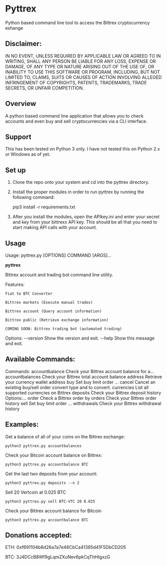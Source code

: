 # Pyttrex
Python based command line tool to access the Bittrex cryptocurrency exhange

## Disclaimer:
IN NO EVENT, UNLESS REQUIRED BY APPLICABLE LAW OR AGREED TO IN WRITING, SHALL ANY PERSON BE LIABLE FOR ANY LOSS, EXPENSE OR DAMAGE, OF ANY TYPE OR NATURE ARISING OUT OF THE USE OF, OR INABILITY TO USE THIS SOFTWARE OR PROGRAM, INCLUDING, BUT NOT LIMITED TO, CLAIMS, SUITS OR CAUSES OF ACTION INVOLVING ALLEGED INFRINGEMENT OF COPYRIGHTS, PATENTS, TRADEMARKS, TRADE SECRETS, OR UNFAIR COMPETITION.

## Overview
A python based command line application that allows you to check accounts and even buy and sell
cryptocurrencies via a CLI interface.

## Support
This has been tested on Python 3 only. I have not tested this on Python 2.x or Windows as of yet.

## Set up

1. Clone the repo onto your system and cd into the pyttrex directory.

2. Install the proper modules in order to run pyttrex by running the following command:

    pip3 install -r requirements.txt

3. After you install the modules, open the APIkey.ini and enter your secret and key from your bittrexx API key. This should be all that you need to start making API calls with your account.

## Usage
Usage: pyttrex.py [OPTIONS] COMMAND [ARGS]...

  ******************pyttrex******************

  Bittrex account and trading bot command line utility.

  Features:

    Fiat to BTC Converter

    Bittrex markets (Execute manual trades)

    Bittrex account (Query account information)

    Bittrex public (Retrieve exchange information)

    COMING SOON: Bittrex trading bot (automated trading)

Options:
  --version  Show the version and exit.
  --help     Show this message and exit.

## Available Commands:

Commands:
  accountbalance   Check your Bittrex account balance for a...
  accountbalances  Check your Bittrex total account balance
  address          Retrieve your currency wallet address
  buy              Set buy limit order <currency pair>...
  cancel           Cancel an existing buy/sell order
  convert          <currency> type and <amount> to convert.
  currencies       List all supported currencies on Bittrex
  deposits         Check your Bittrex deposit history Options:...
  order            Check a Bittrex order by <UUID>
  orders           Check your Bittrex order history
  sell             Set buy limit order <currency pair>...
  withdrawals      Check your Bittrex withdrawal history

## Examples:

Get a balance of all of your coins on the Bittrex exchange:

    python3 pyttrex.py accountbalances

Check your Bitcoin account balance on Bittrex:

    python3 pyttrex.py accountbalance BTC

Get the last two deposits from your account:

    python3 pyttrex.py deposits --n 2

Sell 20 Vertcoin at 0.025 BTC

    python3 pyttrex.py sell BTC-VTC 20 0.025

Check your Bittrex account balance for Bitcoin

    python3 pyttrex.py accountbalance BTC

## Donations accepted:

ETH: 0xf691104b8d26a7a7e48CbCa41385d41F5DbCD205

BTC: 3J4DCcB8Wf9gLqmZXuNev6pkCqThHtgxzG
